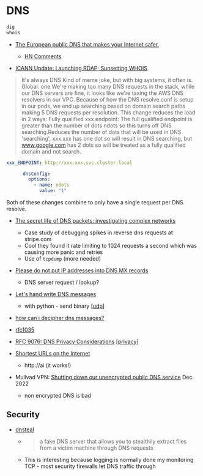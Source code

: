 DNS
===


```bash
dig
whois
```

* [The European public DNS that makes your Internet safer.](https://www.dns0.eu/)
    * [HN Comments](https://news.ycombinator.com/item?id=44267091)

* [ICANN Update: Launching RDAP; Sunsetting WHOIS](https://www.icann.org/en/announcements/details/icann-update-launching-rdap-sunsetting-whois-27-01-2025-en)

> It's always DNS
Kind of meme joke, but with big systems, it often is.
Global: one
> We're making too many DNS requests in the stack, while our DNS servers are fine, it looks like we're taxing the AWS DNS resolvers in our VPC.  Because of how the DNS resolve.conf is setup in our pods, we end up searching based on domain search paths making 5 DNS requests per resolution.  This change reduces the load in 2 ways:
> Fully qualified xxx endpoint: The full qualified endpoint is greater than the number of dots ndots so this turns off DNS searching.Reduces the number of dots that will be used in DNS 'searching', xxx.xxx has one dot so will result in DNS searching, but www.google.com has 2 dots so will be treated as a fully qualified domain and not search.
```yaml
xxx_ENDPOINT: http://xxx.xxx.svc.cluster.local
```
```yaml
      dnsConfig:
        options:
          - name: ndots
            value: "1"
```

Both of these changes combine to only have a single request per DNS resolve.
* [The secret life of DNS packets: investigating complex networks](https://stripe.com/blog/secret-life-of-dns)
    * Case study of debugging spikes in reverse dns requests at stripe.com
    * Cool they found it rate limiting to 1024 requests a second which was causing more panic and retries
    * Use of `tcpdump` (more needed)
* [Please do not put IP addresses into DNS MX records](https://blog.hboeck.de/archives/904-Please-do-not-put-IP-addresses-into-DNS-MX-records.html)
    * DNS server request / lookup? 

* [Let's hand write DNS messages](https://routley.io/posts/hand-writing-dns-messages/)
    * with python - send binary [[udp]]
* [how can i decipher dns messages?](https://stackoverflow.com/questions/13372860/how-can-i-decipher-dns-messages)
* [rfc1035](https://datatracker.ietf.org/doc/html/rfc1035)

* [RFC 9076: DNS Privacy Considerations](https://www.rfc-editor.org/rfc/rfc9076.html) [[privacy]]

* [Shortest URLs on the Internet](https://jameswillia.ms/posts/shortest-urls.html)
    * http://ai (it works!)

* Mullvad VPN: [Shutting down our unencrypted public DNS service](https://mullvad.net/en/blog/2022/12/13/shutting-down-our-unencrypted-public-dns-service/) Dec 2022
    * non encrypted DNS is bad

Security
--------

* [dnsteal](https://github.com/m57/dnsteal)
    * > a fake DNS server that allows you to stealthily extract files from a victim machine through DNS requests
    * This is interesting because logging is normally done my monitoring TCP - most security firewalls let DNS traffic through

[//begin]: # "Autogenerated link references for markdown compatibility"
[udp]: udp.md "UDP"
[privacy]: privacy.md "Privacy"
[//end]: # "Autogenerated link references"